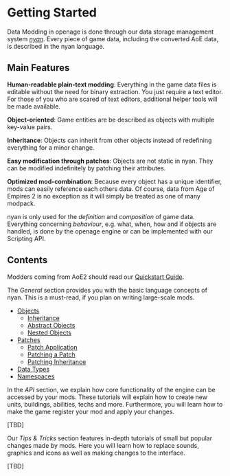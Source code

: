 # Getting Started

Data Modding in openage is done through our data storage management system *[nyan](https://github.com/SFTtech/nyan)*. Every piece of game data, including the converted AoE data, is described in the nyan language.

## Main Features

**Human-readable plain-text modding**: Everything in the game data files is editable without the need for binary extraction. You just require a text editor. For those of you who are scared of text editors, additional helper tools will be made available.

**Object-oriented**: Game entities are be described as objects with multiple key-value pairs.

**Inheritance**: Objects can inherit from other objects instead of redefining everything for a minor change.

**Easy modification through patches**: Objects are not static in nyan. They can be modified indefinitely by patching their attributes.

**Optimized mod-combination**: Because every object has a unique identifier, mods can easily reference each others data. Of course, data from Age of Empires 2 is no exception as it will simply be treated as one of many modpack.

nyan is only used for the *definition* and *composition* of game data. Everything concerning *behaviour*, e.g. what, when, how and if objects are handled, is done by the openage engine or can be implemented with our Scripting API.

## Contents

Modders coming from AoE2 should read our [Quickstart Guide](Quickstart-Guide-for-AoE2-modders).

The *General* section provides you with the basic language concepts of nyan. This is a must-read, if you plan on writing large-scale mods.

* [Objects](Objects)
  * [Inheritance](https://github.com/SFTtech/openage/wiki/Objects#inheritance)
  * [Abstract Objects](https://github.com/SFTtech/openage/wiki/Objects#abstract-objects)
  * [Nested Objects](https://github.com/SFTtech/openage/wiki/Objects#nested-objects)
* [Patches](Patches)
  * [Patch Application](https://github.com/SFTtech/openage/wiki/Patches#applying-a-patch)
  * [Patching a Patch](https://github.com/SFTtech/openage/wiki/Patches#patching-a-patch)
  * [Patching Inheritance](https://github.com/SFTtech/openage/wiki/Patches#adding-inheritance)
* [Data Types](Data-Types)
* [Namespaces](Namespaces)

In the *API* section, we explain how core functionality of the engine can be accessed by your mods. These tutorials will explain how to create new units, buildings, abilities, techs and more. Furthermore, you will learn how to make the game register your mod and apply your changes.

[TBD]

Our *Tips & Tricks* section features in-depth tutorials of small but popular changes made by mods. Here you will learn how to replace sounds, graphics and icons as well as making changes to the interface.

[TBD]